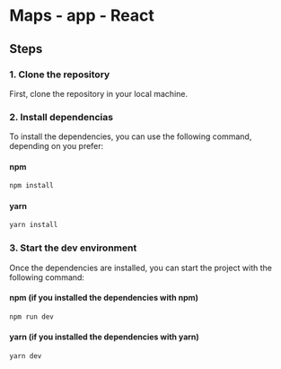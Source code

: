 # Maps - app - React

## Steps

### 1. Clone the repository
First, clone the repository in your local machine.

### 2. Install dependencias
To install the dependencies, you can use the following command, depending on you prefer:

#### npm
```bash
npm install
```
 
#### yarn
```bash
yarn install
```

### 3. Start the dev environment
Once the dependencies are installed, you can start the project with the following command:

#### npm (if you installed the dependencies with npm)
```bash
npm run dev
```
 
#### yarn (if you installed the dependencies with yarn)
```bash
yarn dev
```